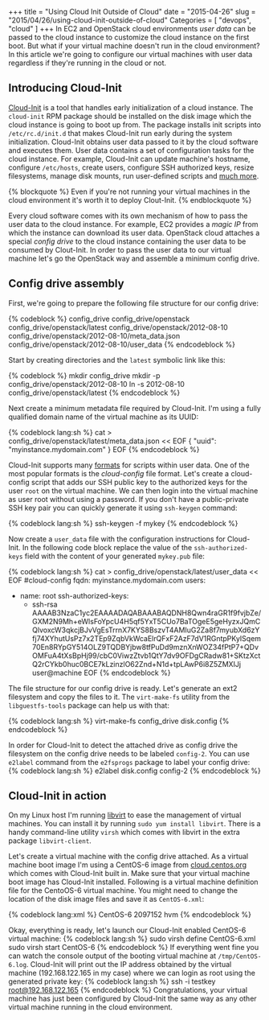 +++
title = "Using Cloud Init Outside of Cloud"
date = "2015-04-26"
slug = "2015/04/26/using-cloud-init-outside-of-cloud"
Categories = [ "devops", "cloud" ]
+++
In EC2 and OpenStack cloud environments *user data* can be passed to the cloud instance to customize the cloud instance on the first boot. But what if your virtual machine doesn't run in the cloud environment? In this article we're going to configure our virtual machines with user data regardless if they're running in the cloud or not.

<!--more-->

Introducing Cloud-Init
----------------------

[Cloud-Init](https://cloudinit.readthedocs.org/en/latest/ "Cloud-Init documentation") is a tool that handles early initialization of a cloud instance. The `cloud-init` RPM package should be installed on the disk image which the cloud instance is going to boot up from. The package installs init scripts into `/etc/rc.d/init.d` that makes Cloud-Init run early during the system initialization. Cloud-Init obtains user data passed to it by the cloud software and executes them. User data contains a set of configuration tasks for the cloud instance. For example, Cloud-Init can update machine's hostname, configure `/etc/hosts`, create users, configure SSH authorized keys, resize filesystems, manage disk mounts, run user-defined scripts and [much more](https://cloudinit.readthedocs.org/en/latest/topics/examples.html "Cloud config examples").

{% blockquote %}
Even if you're not running your virtual machines in the cloud environment it's worth it to deploy Clout-Init.
{% endblockquote %}

Every cloud software comes with its own mechanism of how to pass the user data to the cloud instance. For example, EC2 provides a *magic IP* from which the instance can download its user data. OpenStack cloud attaches a special *config drive* to the cloud instance containing the user data to be consumed by Clout-Init. In order to pass the user data to our virtual machine let's go the OpenStack way and assemble a minimum config drive.

Config drive assembly
---------------------
First, we're going to prepare the following file structure for our config drive:

{% codeblock %}
config_drive
config_drive/openstack
config_drive/openstack/latest
config_drive/openstack/2012-08-10
config_drive/openstack/2012-08-10/meta_data.json
config_drive/openstack/2012-08-10/user_data
{% endcodeblock %}

Start by creating directories and the `latest` symbolic link like this:

{% codeblock %}
mkdir config_drive
mkdir -p config_drive/openstack/2012-08-10
ln -s 2012-08-10 config_drive/openstack/latest
{% endcodeblock %}

Next create a minimum metadata file required by Cloud-Init. I'm using a fully qualified domain name of the virtual machine as its UUID:

{% codeblock lang:sh %}
cat > config_drive/openstack/latest/meta_data.json << EOF
{
    "uuid": "myinstance.mydomain.com"
}
EOF
{% endcodeblock %}

Cloud-Init supports many [formats](https://cloudinit.readthedocs.org/en/latest/topics/format.html "Cloud-Init user data formats") for scripts within user data. One of the most popular formats is the *cloud-config* file format. Let's create a cloud-config script that adds our SSH public key to the authorized keys for the user `root` on the virtual machine. We can then login into the virtual machine as user root without using a password. If you don't have a public-private SSH key pair you can quickly generate it using `ssh-keygen` command:

{% codeblock lang:sh %}
ssh-keygen -f mykey
{% endcodeblock %}

Now create a `user_data` file with the configuration instructions for Cloud-Init. In the following code block replace the value of the `ssh-authorized-keys` field with the content of your generated `mykey.pub` file:

{% codeblock lang:sh %}
cat > config_drive/openstack/latest/user_data << EOF
#cloud-config
fqdn: myinstance.mydomain.com
users:
  - name: root
    ssh-authorized-keys:
      - ssh-rsa AAAAB3NzaC1yc2EAAAADAQABAAABAQDNH8Qwn4raGR1f9fvjbZe/GXM2N9Mh+eWlsFoYpcU4H5qf5YxT5CUo7BaTOgeE5geHyzxJQmCQlvoxcW3qkcjBJvVgEsTrrnX7KYS8BszvT4AMIuG2Za8f7myubXd6zYfj74XYhutUsPz7x2TEp9ZqbVkWcaElrQFxF2AzF7dV1RGntpPKyISqem70En8RYpGY514OLZ9TQDBYjbw8tfPuDd9mznXnWOZ34fPtP7+QDvOMFuA4tXsBpHj99/cbC0ViwzZtvb1QtY7dv9OFDgCRadw81+SKtzXctQ2rCYkb0huc0BCE7kLzinzlO62Znd+N1d+tpLAwP6i8Z5ZMXIJj user@machine
EOF
{% endcodeblock %}

The file structure for our config drive is ready. Let's generate an ext2 filesystem and copy the files to it. The `virt-make-fs` utility from the `libguestfs-tools` package can help us with that:

{% codeblock lang:sh %}
virt-make-fs config_drive disk.config
{% endcodeblock %}

In order for Cloud-Init to detect the attached drive as config drive the filesystem on the config drive needs to be labeled `config-2`. You can use `e2label` command from the `e2fsprogs` package to label your config drive:
{% codeblock lang:sh %}
e2label disk.config config-2
{% endcodeblock %}

Cloud-Init in action
--------------------
On my Linux host I'm running [libvirt](http://libvirt.org/ "Libvirt - The virtualization API") to ease the management of virtual machines. You can install it by running `sudo yum install libvirt`. There is a handy command-line utility `virsh` which comes  with libvirt in the extra package `libvirt-client`.

Let's create a virtual machine with the config drive attached. As a virtual machine boot image I'm using a CentOS-6 image from [cloud.centos.org](http://cloud.centos.org/centos/6/images/ "CentOS-6 cloud images") which comes with Cloud-Init built in. Make sure that your virtual machine boot image has Cloud-Init installed. Following is a virtual machine definition file for the CentoOS-6 virtual machine. You might need to change the location of the disk image files and save it as `CentOS-6.xml`:

{% codeblock lang:xml %}
<domain type='kvm'>
  <name>CentOS-6</name>
  <memory unit='KiB'>2097152</memory>
  <os>
    <type>hvm</type>
  </os>
  <devices>
    <disk type='file' device='disk'>
      <driver name="qemu" type="qcow2"/>
      <source file='/tmp/CentOS-6-x86_64-GenericCloud.qcow2'/>
      <target bus="virtio" dev="vda"/>
    </disk>
    <disk type='file' device='disk'>
      <driver name="qemu" type="raw"/>
      <source file='/tmp/disk.config'/>
      <target bus="virtio" dev="vdb"/>
    </disk>
    <interface type='network'>
      <source network='default'/>
    </interface>
    <serial type="file">
      <source path="/tmp/CentOS-6.log"/>
    </serial>
  </devices>
</domain>
{% endcodeblock %}

Okay, everything is ready, let's launch our Cloud-Init enabled CentOS-6 virtual machine:
{% codeblock lang:sh %}
sudo virsh define CentOS-6.xml
sudo virsh start CentOS-6
{% endcodeblock %}
If everything went fine you can watch the console output of the booting virtual machine at `/tmp/CentOS-6.log`. Cloud-Init will print out the IP address obtained by the virtual machine (192.168.122.165 in my case) where we can login as root using the generated private key:
{% codeblock lang:sh %}
ssh -i testkey root@192.168.122.165
{% endcodeblock %}
Congratulations, your virtual machine has just been configured by Cloud-Init the same way as any other virtual machine running in the cloud environment.

